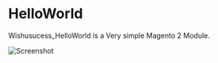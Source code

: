 # HelloWorld
Wishusucess_HelloWorld is a Very simple Magento 2 Module.

![Screenshot](https://user-images.githubusercontent.com/90965189/133890006-49c7b5cf-fd39-4a84-a5f5-69a9ae52eaca.png)
